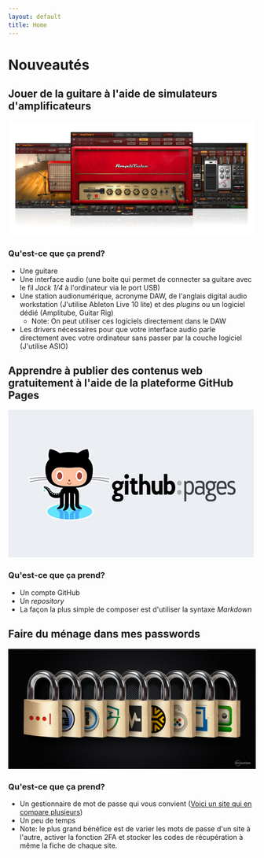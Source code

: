 ```yaml
---
layout: default
title: Home
---
```


# Nouveautés

## Jouer de la guitare à l'aide de simulateurs d'amplificateurs

![Image](assets\images\amplitube.jpg)

### Qu'est-ce que ça prend?

- Une guitare
- Une interface audio (une boite qui permet de connecter sa guitare avec le fil _Jack 1/4_ à l'ordinateur via le port USB)
- Une station audionumérique, acronyme DAW, de l'anglais digital audio workstation (J'utilise Ableton Live 10 lite) et des _plugins_  ou un logiciel dédié (Amplitube, Guitar Rig)
    - Note: On peut utiliser ces logiciels directement dans le DAW
- Les drivers nécessaires pour que votre interface audio parle directement avec votre ordinateur sans passer par la couche logiciel (J'utilise ASIO)

## Apprendre à publier des contenus web gratuitement à l'aide de la plateforme GitHub Pages

![Image](assets\images\github-pages.jpeg)

### Qu'est-ce que ça prend?

- Un compte GitHub
- Un _repository_
- La façon la plus simple de composer est d'utiliser la syntaxe _Markdown_

## Faire du ménage dans mes passwords

![Image](assets\images\Full-PasswordManagerCompare-Updated-3.png)

### Qu'est-ce que ça prend?

- Un gestionnaire de mot de passe qui vous convient  ([Voici un site qui en compare plusieurs](https://blog.devolutions.net/2019/01/updated-2019-most-popular-password-managers-compared))
- Un peu de temps
- Note: le plus grand bénéfice est de varier les mots de passe d'un site à l'autre, activer la fonction 2FA et stocker les codes de récupération à même la fiche de chaque site.
